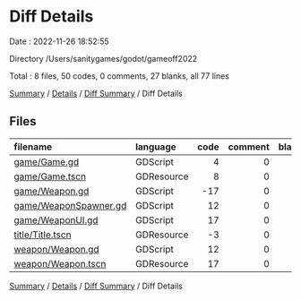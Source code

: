 # Diff Details

Date : 2022-11-26 18:52:55

Directory /Users/sanitygames/godot/gameoff2022

Total : 8 files,  50 codes, 0 comments, 27 blanks, all 77 lines

[Summary](results.md) / [Details](details.md) / [Diff Summary](diff.md) / Diff Details

## Files
| filename | language | code | comment | blank | total |
| :--- | :--- | ---: | ---: | ---: | ---: |
| [game/Game.gd](/game/Game.gd) | GDScript | 4 | 0 | 1 | 5 |
| [game/Game.tscn](/game/Game.tscn) | GDResource | 8 | 0 | 1 | 9 |
| [game/Weapon.gd](/game/Weapon.gd) | GDScript | -17 | 0 | -7 | -24 |
| [game/WeaponSpawner.gd](/game/WeaponSpawner.gd) | GDScript | 12 | 0 | 9 | 21 |
| [game/WeaponUI.gd](/game/WeaponUI.gd) | GDScript | 17 | 0 | 7 | 24 |
| [title/Title.tscn](/title/Title.tscn) | GDResource | -3 | 0 | 0 | -3 |
| [weapon/Weapon.gd](/weapon/Weapon.gd) | GDScript | 12 | 0 | 8 | 20 |
| [weapon/Weapon.tscn](/weapon/Weapon.tscn) | GDResource | 17 | 0 | 8 | 25 |

[Summary](results.md) / [Details](details.md) / [Diff Summary](diff.md) / Diff Details